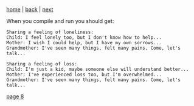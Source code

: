 [home](./page01.md) | [back](./page06.md) | [next](./page08.md)

When you compile and run you should get:
```
Sharing a feeling of loneliness:
Child: I feel lonely too, but I don't know how to help...
Mother: I wish I could help, but I have my own sorrows...
Grandmother: I've seen many things, felt many pains. Come, let's talk...

Sharing a feeling of loss:
Child: I'm just a kid, maybe someone else will understand better...
Mother: I've experienced loss too, but I'm overwhelmed...
Grandmother: I've seen many things, felt many pains. Come, let's talk...

```

[page 8](./page08.md)
